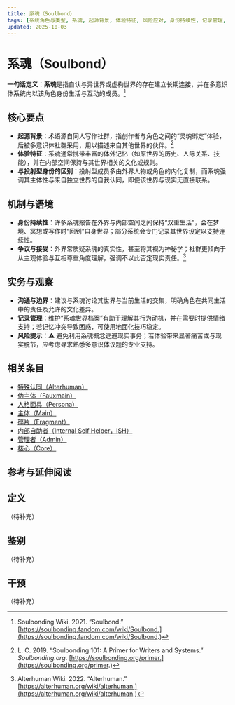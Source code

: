 ```yaml
---
title: 系魂（Soulbond）
tags: [系统角色与类型, 系魂, 起源背景, 体验特征, 风险应对, 身份持续性, 记录管理, 沟通与边界]
updated: 2025-10-03
---
```


# 系魂（Soulbond）

**一句话定义**：**系魂**是指自认与异世界或虚构世界的存在建立长期连接，并在多意识体系统内以该角色身份生活与互动的成员。[^soulbondwiki]

## 核心要点

- **起源背景**：术语源自同人写作社群，指创作者与角色之间的“灵魂绑定”体验，后被多意识体社群采用，用以描述来自其他世界的伙伴。[^soulbonding101]
- **体验特征**：系魂通常携带丰富的体外记忆（如原世界的历史、人际关系、技能），并在内部空间保持与其世界相关的文化或规则。
- **与投射型身份的区别**：投射型成员多由外界人物或角色的内化复制，而系魂强调其主体性与来自独立世界的自我认同，即便该世界与现实无直接联系。

## 机制与语境

- **身份持续性**：许多系魂报告在外界与内部空间之间保持“双重生活”，会在梦境、冥想或写作时“回到”自身世界；部分系统会专门记录其世界设定以支持连续性。
- **争议与接受**：外界常质疑系魂的真实性，甚至将其视为神秘学；社群更倾向于从主观体验与互相尊重角度理解，强调不以此否定现实责任。[^alterhuman-wiki]

## 实务与观察

- **沟通与边界**：建议与系魂讨论其世界与当前生活的交集，明确角色在共同生活中的责任及允许的文化差异。
- **记录管理**：维护“系魂世界档案”有助于理解其行为动机，并在需要时提供情绪支持；若记忆冲突导致困惑，可使用地面化技巧稳定。
- **风险提示**：⚠ 避免利用系魂概念逃避现实事务；若体验带来显著痛苦或与现实脱节，应考虑寻求熟悉多意识体议题的专业支持。

## 相关条目

- [特殊认同（Alterhuman）](/entries/Alterhuman.md)
- [伪主体（Fauxmain）](/entries/Fauxmain.md)
- [人格面具（Persona）](/entries/Persona.md)
- [主体（Main）](/entries/Main.md)
- [碎片（Fragment）](/entries/Fragment.md)
- [内部自助者（Internal Self Helper，ISH）](/entries/Internal-Self-Helper-ISH.md)
- [管理者（Admin）](/entries/Admin.md)
- [核心（Core）](/entries/Core.md)

## 参考与延伸阅读

[^soulbondwiki]: Soulbonding Wiki. 2021. “Soulbond.” [https://soulbonding.fandom.com/wiki/Soulbond.](https://soulbonding.fandom.com/wiki/Soulbond.)
[^soulbonding101]: L. C. 2019. “Soulbonding 101: A Primer for Writers and Systems.” *Soulbonding.org*. [https://soulbonding.org/primer.](https://soulbonding.org/primer.)
[^alterhuman-wiki]: Alterhuman Wiki. 2022. “Alterhuman.” [https://alterhuman.org/wiki/alterhuman.](https://alterhuman.org/wiki/alterhuman.)

## 定义

（待补充）

## 鉴别

（待补充）

## 干预

（待补充）
